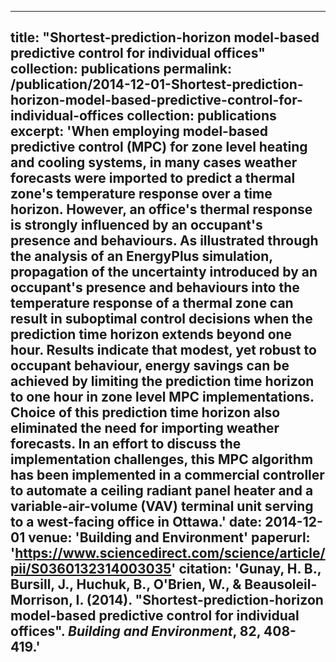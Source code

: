 ---
title: "Shortest-prediction-horizon model-based predictive control for individual offices"
collection: publications
permalink: /publication/2014-12-01-Shortest-prediction-horizon-model-based-predictive-control-for-individual-offices
collection: publications
excerpt: 'When employing model-based predictive control (MPC) for zone level heating and cooling systems, in many cases weather forecasts were imported to predict a thermal zone's temperature response over a time horizon. However, an office's thermal response is strongly influenced by an occupant's presence and behaviours. As illustrated through the analysis of an EnergyPlus simulation, propagation of the uncertainty introduced by an occupant's presence and behaviours into the temperature response of a thermal zone can result in suboptimal control decisions when the prediction time horizon extends beyond one hour. Results indicate that modest, yet robust to occupant behaviour, energy savings can be achieved by limiting the prediction time horizon to one hour in zone level MPC implementations. Choice of this prediction time horizon also eliminated the need for importing weather forecasts. In an effort to discuss the implementation challenges, this MPC algorithm has been implemented in a commercial controller to automate a ceiling radiant panel heater and a variable-air-volume (VAV) terminal unit serving to a west-facing office in Ottawa.'
date: 2014-12-01
venue: 'Building and Environment'
paperurl: 'https://www.sciencedirect.com/science/article/pii/S0360132314003035'
citation: 'Gunay, H. B., Bursill, J., Huchuk, B., O'Brien, W., & Beausoleil-Morrison, I. (2014). &quot;Shortest-prediction-horizon model-based predictive control for individual offices&quot;. <i>Building and Environment</i>, 82, 408-419.'
----